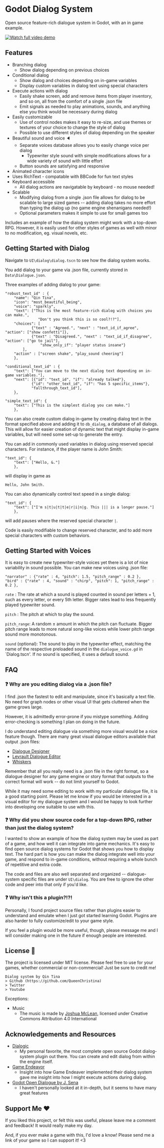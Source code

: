 # Godot Dialog System
Open source feature-rich dialogue system in Godot, with an in game example.

[![Watch full video demo](pics/TweetyTalks.gif "Example conversation with Tweety. Click for full video demo with sound.")](https://www.youtube.com/watch?v=On1x586NZtM)

## Features
* Branching dialog
    * Show dialog depending on previous choices
* Conditional dialog
    * Show dialog and choices depending on in-game variables
	* Display custom variables in dialog text using special characters
* Execute actions with dialog
    * Easily shake screen, add and remove items from player inventory, and so on, all from the comfort of a single .json file
	* Emit signals as needed to play animations, sounds, and anything else you think would be necessary during dialog
* Easily customizable
    * Use of control nodes makes it easy to re-size, and use themes or textures of your choice to change the style of dialog
    * Possible to use different styles of dialog depending on the speaker
* Beautiful sound and voice 🔈
    * Separate voices database allows you to easily change voice per dialog
        * Typewriter style sound with simple modifications allows for a wide variety of sound with little effort
    * Button sounds are satisfying and responsive
* Animated character icons
* Uses RichText - compatable with BBCode for fun text styles
* Keyboard accessible
    * All dialog actions are navigatable by keyboard - no mouse needed!
* Scalable
    * Modifying dialog from a single .json file allows for dialog to be scalable to large sized games -- adding dialog takes no more effort than typing the dialog up (no game engine shenanigans needed!)
    * Optional parameters makes it simple to use for small games too

Includes an example of how the dialog system might work with a top-down RPG. However, it is easily used for other styles of games as well with minor to no modification, eg. visual novels, etc.

## Getting Started with Dialog
Navigate to `UI\dialog\dialog.tscn` to see how the dialog system works.

You add dialog to your game via .json file, currently stored in `Data\Dialogue.json`.

Three examples of adding dialog to your game:
```
"robust_text_id" : {
	"name": "Qin Tina", 
	"icon": "most_beautiful_being", 
	"voice": "sparkly",
	"text": ["This is the most feature-rich dialog with choices you can make.",
               "Don't you think this is so cool?!?"], 
	"choices": [ 
			{"text" : "Agreed.", "next" : "text_id_if_agree", "action": ["show confetti"]},
			{"text" : "Disagreed.", "next" : "text_id_if_disagree", "action": ["go to jail"],
                "show_only_if": "player status insane"}
		],
	"action" : ["screen shake", "play_sound cheering"]
	},

"conditional_text_id" : {
	"text": ["You can move to the next dialog text depending on in-game variables."], 
	"next": [{"id": "text_id", "if": "already talked"},
            {"id": "other_text_id", "if": "has 5 specific_items"},
            "fallthrough_text_id"],
	},

"simple_text_id": {
	"text": ["This is the simplest dialog you can make."]
	},
```

You can also create custom dialog in-game by creating dialog text in the format specified above and adding it to `db_dialog`, a database of all dialogs. This will allow for easier creation of dynamic text that might display in-game variables, but will need some set-up to generate the entry.

You can add in commonly used variables in dialog using reserved special characters. For instance, if the player name is John Smith:
```
"text_id": {
	"text": ["Hello, &."]
	},
```
will display in game as
```
Hello, John Smith.
```
You can also dynamically control text speed in a single dialog:
```
"text_id": {
	"text": ["I'm s|t|u|t|t|e|r|i|n|g. This ||| is a longer pause."]
	},
```
will add pauses where the reserved special character `|`.

Code is easily modifiable to change reserved character, and to add more special characters with custom behaviors.

## Getting Started with Voices
It is easy to create new typewriter-style voices yet there is a lot of nice variability in sound possible. You can make new voices using .json file:

```
"narrator" : {"rate" : 4, "pitch": 1.5, "pitch_range" : 0.2 },
"bird" : {"rate" : 4, "sound" : "chirp", "pitch": 1, "pitch_range" : 0.2 },
```

`rate` : The rate at which a sound is played counted in sound per letters + 1, such as every letter, or every 5th letter. Bigger rates lead to less frequently played typewriter sound.

`pitch` : The pitch at which to play the sound.

`pitch_range`: A random ± amount in which the pitch can fluctuate. Bigger pitch range leads to more natural song-like voices while lower pitch range sound more monotonous.

`sound` (optional): The sound to play in the typewriter effect, matching the name of the respective preloaded sound in the `dialogue_voice.gd` in `Dialog.tscn'. If no sound is specified, it uses a default sound.

## FAQ
### ❓ Why are you editing dialog via a .json file?
I find .json the fastest to edit and manipulate, since it's basically a text file. No need for graph nodes or other visual UI that gets cluttered when the game grows large. 

However, it is admittedly error-prone if you mistype something. Adding error-checking is something I plan on doing in the future.

I do understand editing dialogue via something more visual would be a nice feature though. There are many great visual dialogue editors available that output .json files:
* [Dialogue Designer](https://www.gamedev.net/projects/2382-dialogue-designer/)
* [Levrault Dialogue Editor](https://github.com/Levrault/LE-dialogue-editor)
* [Whiskers](https://github.com/littleMouseGames/whiskers)

Remember that all you really need is a .json file in the right format, so a dialogue designer for any game engine or story format that outputs to the correct format will work -- do not limit yourself to Godot.

While it may need some editing to work with my particular dialogue file, it is a good starting point. Please let me know if you would be interested in a visual editor for my dialogue system and I would be happy to look further into developing one suitable to use with this.

### ❓ Why did you show source code for a top-down RPG, rather than just the dialog system?
I wanted to show an example of how the dialog system may be used as part of a game, and how well it can integrate into game mechanics. It's easy to find open source dialog systems for Godot that shows you how to display text. The hard part is how you can make the dialog integrate well into your game, and respond to in-game conditions, without requiring a whole bunch of repetitive and extra code.

The code and files are also well separated and organized -- dialogue-system specific files are under `UI\dialog`. You are free to ignore the other code and peer into that only if you'd like.

### ❓ Why isn't this a plugin?!?!
Personally, I found project source files rather than plugins easier to understand and emulate when I just got started learning Godot. Plugins are also harder to fully customize/edit to your game style.

If you feel a plugin would be more useful, though, please message me and I will consider making one in the future if enough people are interested.

## License 📃 
The project is licensed under MIT license. Please feel free to use for your games, whether commercial or non-commercial! Just be sure to credit me!

```
Dialog system by Qin Tina
> Github (https://github.com/QueenChristina)
> Twitter
> Youtube
```

Exceptions:
* Music
    * The music is made by [Joshua McLean](https://joshua-mclean.itch.io), licensed under Creative Commons Attribution 4.0 International

## Acknowledgements and Resources
* [Dialogic](https://github.com/coppolaemilio/dialogic) 
	* My personal favorite, the most complete open source Godot dialog-system plugin out there. You can create and edit dialog from within the engine itself.
* [Game Endeavor](https://www.youtube.com/watch?v=Qh3U2cbH8DM&t=107s)
	* Insight into how Game Endeaver implemented their dialog system gave me insight into how I might execute actions during dialog.
* [Godot Open Dialogue by J. Sena](https://jsena42.bitbucket.io/god/)
	* I haven't personally looked at it in-depth, but it seems to have many great features

## Support Me ❤️
If you liked this project, or felt this was useful, please leave me a comment and feedback! It would really make my day.

And, if you ever make a game with this, I'd love a know! Please send me a link of your game so I can support it! <3
